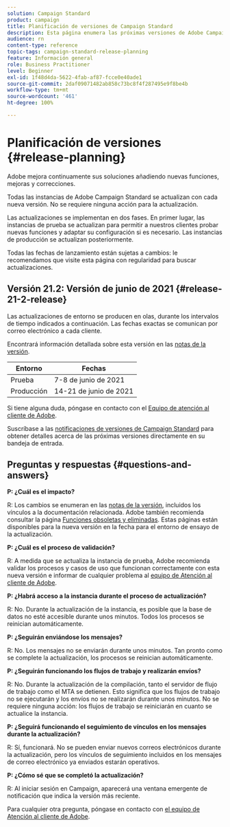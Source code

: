 ```yaml
---
solution: Campaign Standard
product: campaign
title: Planificación de versiones de Campaign Standard
description: Esta página enumera las próximas versiones de Adobe Campaign Standard.
audience: rn
content-type: reference
topic-tags: campaign-standard-release-planning
feature: Información general
role: Business Practitioner
level: Beginner
exl-id: 1f48d4da-5622-4fab-af87-fcce0e40ade1
source-git-commit: 2daf09071482ab858c73bc8f4f287495e9f8be4b
workflow-type: tm+mt
source-wordcount: '461'
ht-degree: 100%

---
```


# Planificación de versiones {#release-planning}

Adobe mejora continuamente sus soluciones añadiendo nuevas funciones, mejoras y correcciones.

Todas las instancias de Adobe Campaign Standard se actualizan con cada nueva versión. No se requiere ninguna acción para la actualización.

Las actualizaciones se implementan en dos fases. En primer lugar, las instancias de prueba se actualizan para permitir a nuestros clientes probar nuevas funciones y adaptar su configuración si es necesario. Las instancias de producción se actualizan posteriormente.

Todas las fechas de lanzamiento están sujetas a cambios: le recomendamos que visite esta página con regularidad para buscar actualizaciones.

## Versión 21.2: Versión de junio de 2021 {#release-21-2-release}

Las actualizaciones de entorno se producen en olas, durante los intervalos de tiempo indicados a continuación. Las fechas exactas se comunican por correo electrónico a cada cliente.

Encontrará información detallada sobre esta versión en las [notas de la versión](../../rn/using/release-notes.md).

<table>
 <thead>
  <tr>
   <th> Entorno<br /> </th>
   <th> Fechas<br /> </th>
  </tr>
 </thead>
 <tbody>
  <tr>
   <td>Prueba<br /> </td>
   <td>7-8 de junio de 2021<br /> </td>
  </tr>
  <tr>
   <td> Producción<br /> </td>
   <td>14-21 de junio de 2021<br /> </td>
  </tr>
 </tbody>
</table>

Si tiene alguna duda, póngase en contacto con el [Equipo de atención al cliente de Adobe](https://helpx.adobe.com/es/enterprise/using/support-for-experience-cloud.html).

Suscríbase a las [notificaciones de versiones de Campaign Standard](http://amc-mkt-prod1-t.adobe-campaign.com/lp/LP25?service=%40rZ5cqp2DgNzrgz0alKPInakNbPSTeJYozZYnS7Wbs802u4GlISkHZX4omtK00nAU6xzZ6luEWQzr7kQ9pkCwJYumWkU) para obtener detalles acerca de las próximas versiones directamente en su bandeja de entrada.

## Preguntas y respuestas {#questions-and-answers}

**P: ¿Cuál es el impacto?**

R: Los cambios se enumeran en las [notas de la versión](../../rn/using/release-notes.md), incluidos los vínculos a la documentación relacionada. Adobe también recomienda consultar la página [Funciones obsoletas y eliminadas](../../rn/using/deprecated-features.md). Estas páginas están disponibles para la nueva versión en la fecha para el entorno de ensayo de la actualización.

**P: ¿Cuál es el proceso de validación?**

R: A medida que se actualiza la instancia de prueba, Adobe recomienda validar los procesos y casos de uso que funcionan correctamente con esta nueva versión e informar de cualquier problema al [equipo de Atención al cliente de Adobe](https://helpx.adobe.com/enterprise/using/support-for-experience-cloud.html).

**P: ¿Habrá acceso a la instancia durante el proceso de actualización?**

R: No. Durante la actualización de la instancia, es posible que la base de datos no esté accesible durante unos minutos. Todos los procesos se reinician automáticamente.

**P: ¿Seguirán enviándose los mensajes?**

R: No. Los mensajes no se enviarán durante unos minutos. Tan pronto como se complete la actualización, los procesos se reinician automáticamente.

**P: ¿Seguirán funcionando los flujos de trabajo y realizarán envíos?**

R: No. Durante la actualización de la compilación, tanto el servidor de flujo de trabajo como el MTA se detienen. Esto significa que los flujos de trabajo no se ejecutarán y los envíos no se realizarán durante unos minutos. No se requiere ninguna acción: los flujos de trabajo se reiniciarán en cuanto se actualice la instancia.

**P: ¿Seguirá funcionando el seguimiento de vínculos en los mensajes durante la actualización?**

R: Sí, funcionará. No se pueden enviar nuevos correos electrónicos durante la actualización, pero los vínculos de seguimiento incluidos en los mensajes de correo electrónico ya enviados estarán operativos.

**P: ¿Cómo sé que se completó la actualización?**

R: Al iniciar sesión en Campaign, aparecerá una ventana emergente de notificación que indica la versión más reciente.

Para cualquier otra pregunta, póngase en contacto con [el equipo de Atención al cliente de Adobe](https://helpx.adobe.com/enterprise/using/support-for-experience-cloud.html).
